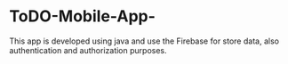 # ToDO-Mobile-App-
This app is developed using java and use the Firebase for store data, also authentication and authorization purposes.
